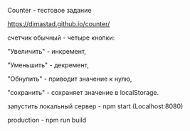 Counter - тестовое задание

https://dimastad.github.io/counter/

счетчик обычный - четыре кнопки:

"Увеличить" - инкремент,

"Уменьшить" - декремент,

"Обнулить" - приводит значение к нулю,

"сохранить" - сохраняет значение в localStorage.

запустить локальный сервер - npm start (Localhost:8080)

production - npm run build 